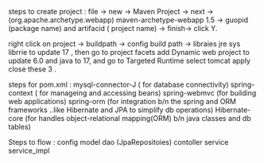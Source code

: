 steps to create project : 
file -> new -> Maven Project -> next ->(org.apache.archetype.webapp) maven-archetype-webapp 1.5 -> guopid (package name) and artifacid ( project name) -> finish-> click Y.

right click on project -> buildpath -> config build path -> libraies  jre sys librrie to update 17 , then go to project facets add Dynamic web project to update 6.0 and java to 17, and go to Targeted Runtime select tomcat apply close these 3 . 


steps for pom.xml :
                  mysql-connector-J ( for database connectivity)
                  spring-context ( for manageing and accessing beans)
                  spring-webmvc (for building web applications)
                  spring-orm (for integration b/n the spring and ORM frameworks ..like Hibernate and JPA to simplify db operations)
                  Hibernate-core (for handles object-relational mapping(ORM) b/n java classes and db tables)


Steps to flow :
              config
              model
              dao (JpaRepositoies)
              contoller
              service
              service_impl
              
              
                  
